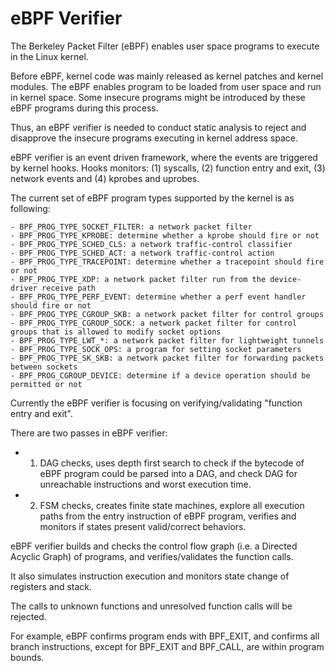 # eBPF Verifier

The Berkeley Packet Filter (eBPF) enables user space programs to execute in the Linux kernel. 

Before eBPF, kernel code was mainly released as kernel patches and kernel modules. The eBPF enables program to be loaded from user space and run in kernel space. Some insecure programs might be introduced by these eBPF programs during this process. 

Thus, an eBPF verifier is needed to conduct static analysis to reject and disapprove the insecure programs executing in kernel address space. 

eBPF verifier is an event driven framework, where the events are triggered by kernel hooks. 
Hooks monitors:
(1) syscalls, 
(2) function entry and exit, 
(3) network events and 
(4) kprobes and uprobes. 

The current set of eBPF program types supported by the kernel is as following:

```
- BPF_PROG_TYPE_SOCKET_FILTER: a network packet filter
- BPF_PROG_TYPE_KPROBE: determine whether a kprobe should fire or not
- BPF_PROG_TYPE_SCHED_CLS: a network traffic-control classifier
- BPF_PROG_TYPE_SCHED_ACT: a network traffic-control action
- BPF_PROG_TYPE_TRACEPOINT: determine whether a tracepoint should fire or not
- BPF_PROG_TYPE_XDP: a network packet filter run from the device-driver receive path
- BPF_PROG_TYPE_PERF_EVENT: determine whether a perf event handler should fire or not
- BPF_PROG_TYPE_CGROUP_SKB: a network packet filter for control groups
- BPF_PROG_TYPE_CGROUP_SOCK: a network packet filter for control groups that is allowed to modify socket options
- BPF_PROG_TYPE_LWT_*: a network packet filter for lightweight tunnels
- BPF_PROG_TYPE_SOCK_OPS: a program for setting socket parameters
- BPF_PROG_TYPE_SK_SKB: a network packet filter for forwarding packets between sockets
- BPF_PROG_CGROUP_DEVICE: determine if a device operation should be permitted or not
```


Currently the eBPF verifier is focusing on verifying/validating "function entry and exit".


There are two passes in eBPF verifier:

-  1. DAG checks, uses depth first search to check if the bytecode of eBPF program could be parsed into a DAG, and check DAG for unreachable instructions and worst execution time. 

- 2. FSM checks, creates finite state machines, explore all execution paths from the entry instruction of eBPF program, verifies and monitors if states present valid/correct behaviors. 

eBPF verifier builds and checks the control flow graph (i.e. a Directed Acyclic Graph) of programs, and verifies/validates the function calls. 

It also simulates instruction execution and monitors state change of registers and stack. 

The calls to unknown functions and unresolved function calls will be rejected.

For example, eBPF confirms program ends with BPF_EXIT, and confirms all branch instructions, except for BPF_EXIT and BPF_CALL, are within program bounds. 


